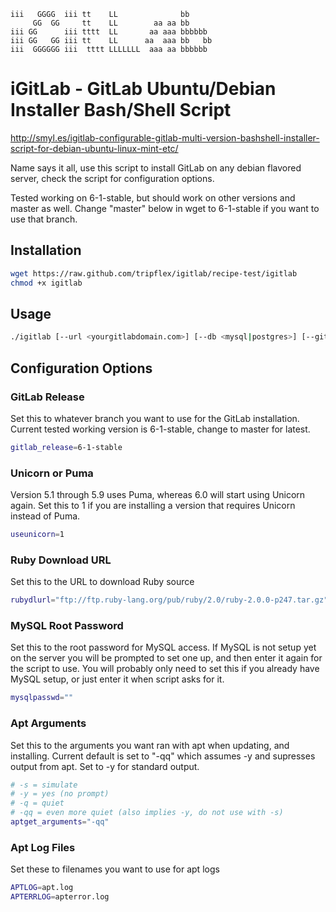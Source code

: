 	iii   GGGG  iii tt    LL              bb      
	     GG  GG     tt    LL        aa aa bb      
	iii GG      iii tttt  LL       aa aaa bbbbbb  
	iii GG   GG iii tt    LL      aa  aaa bb   bb 
	iii  GGGGGG iii  tttt LLLLLLL  aaa aa bbbbbb  
	                                              
# iGitLab - GitLab Ubuntu/Debian Installer Bash/Shell Script
http://smyl.es/igitlab-configurable-gitlab-multi-version-bashshell-installer-script-for-debian-ubuntu-linux-mint-etc/

Name says it all, use this script to install GitLab on any debian flavored server, check the script for configuration options.

Tested working on 6-1-stable, but should work on other versions and master as well.  Change "master" below in wget to 6-1-stable if you want to use that branch.

## Installation
``` bash
wget https://raw.github.com/tripflex/igitlab/recipe-test/igitlab
chmod +x igitlab
```

## Usage
``` bash
./igitlab [--url <yourgitlabdomain.com>] [--db <mysql|postgres>] [--gitlab <version>] [--shell <version>]
```

## Configuration Options

### GitLab Release
Set this to whatever branch you want to use for the GitLab installation.  Current tested working version is 6-1-stable, change to master for latest.
``` bash
gitlab_release=6-1-stable
```

### Unicorn or Puma
Version 5.1 through 5.9 uses Puma, whereas 6.0 will start using Unicorn again.  Set this to 1 if you are installing a version that requires Unicorn instead of Puma.
``` bash
useunicorn=1
```

### Ruby Download URL
Set this to the URL to download Ruby source
``` bash
rubydlurl="ftp://ftp.ruby-lang.org/pub/ruby/2.0/ruby-2.0.0-p247.tar.gz"
```

### MySQL Root Password
Set this to the root password for MySQL access.  If MySQL is not setup yet on the server you will be prompted to set one up, and then enter it again for the script to use.  You will probably only need to set this if you already have MySQL setup, or just enter it when script asks for it.
``` bash
mysqlpasswd=""
```

### Apt Arguments
Set this to the arguments you want ran with apt when updating, and installing.  Current default is set to "-qq" which assumes -y and supresses output from apt.  Set to -y for standard output.
``` bash
# -s = simulate
# -y = yes (no prompt)
# -q = quiet
# -qq = even more quiet (also implies -y, do not use with -s)
aptget_arguments="-qq"
```

### Apt Log Files
Set these to filenames you want to use for apt logs
``` bash
APTLOG=apt.log
APTERRLOG=apterror.log
```
